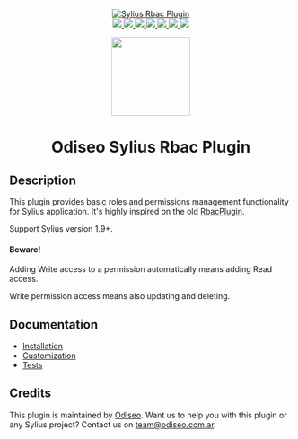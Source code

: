 <p align="center">
    <a href="https://odiseo.com.ar/" target="_blank" title="Odiseo">
        <img src="https://odiseo.io/build/website/images/favicon-196x196.8548b933.png" alt="Sylius Rbac Plugin" />
    </a>
    <br />
    <a href="https://packagist.org/packages/odiseoteam/sylius-rbac-plugin" title="License" target="_blank">
        <img src="https://img.shields.io/packagist/l/odiseoteam/sylius-rbac-plugin.svg" />
    </a>
    <a href="https://packagist.org/packages/odiseoteam/sylius-rbac-plugin" title="Version" target="_blank">
        <img src="https://img.shields.io/packagist/v/odiseoteam/sylius-rbac-plugin.svg" />
    </a>
    <a href="https://github.com/odiseoteam/SyliusRbacPlugin/actions" title="Build Status" target="_blank">
        <img src="https://img.shields.io/github/actions/workflow/status/odiseoteam/SyliusRbacPlugin/build.yml" />
    </a>
    <a href="https://scrutinizer-ci.com/g/odiseoteam/SyliusRbacPlugin/" title="Scrutinizer" target="_blank">
        <img src="https://img.shields.io/scrutinizer/g/odiseoteam/SyliusRbacrPlugin.svg" />
    </a>
    <a href="https://packagist.org/packages/odiseoteam/sylius-rbac-plugin" title="Total Downloads" target="_blank">
        <img src="https://poser.pugx.org/odiseoteam/sylius-rbac-plugin/downloads" />
    </a>
    <a href="https://sylius-devs.slack.com" title="Slack" target="_blank">
        <img src="https://img.shields.io/badge/community%20chat-slack-FF1493.svg" />
    </a>
    <a href="https://odiseo.io/contact?utm_source=github&utm_medium=referral&utm_campaign=plugins_vendor" title="Support" target="_blank">
        <img src="https://img.shields.io/badge/support-contact%20author-blue" />
    </a>
</p>
<p align="center"><a href="https://sylius.com/partners/odiseo/" target="_blank"><img src="https://github.com/odiseoteam/SyliusRbacPlugin/blob/master/badge-partner-by-sylius.png" width="140"></a></p>

<h1 align="center">Odiseo Sylius Rbac Plugin</h1>

## Description

This plugin provides basic roles and permissions management functionality for Sylius application.
It's highly inspired on the old [RbacPlugin](https://github.com/Sylius/RbacPlugin).

Support Sylius version 1.9+.

#### Beware!

Adding Write access to a permission automatically means adding Read access.

Write permission access means also updating and deleting.

## Documentation

- [Installation](doc/installation.md)
- [Customization](doc/customization.md)
- [Tests](doc/tests.md)

## Credits

This plugin is maintained by <a href="https://odiseo.io">Odiseo</a>. Want us to help you with this plugin or any Sylius project? Contact us on <a href="mailto:team@odiseo.com.ar">team@odiseo.com.ar</a>.
